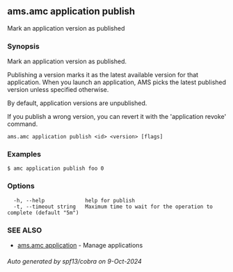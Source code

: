 ## ams.amc application publish

Mark an application version as published

### Synopsis

Mark an application version as published.

Publishing a version marks it as the latest available version for that application.
When you launch an application, AMS picks the latest published version unless specified otherwise.

By default, application versions are unpublished.

If you publish a wrong version, you can revert it with the 'application revoke' command.


```
ams.amc application publish <id> <version> [flags]
```

### Examples

```
$ amc application publish foo 0
```

### Options

```
  -h, --help             help for publish
  -t, --timeout string   Maximum time to wait for the operation to complete (default "5m")
```

### SEE ALSO

* [ams.amc application](ams.amc_application.md)	 - Manage applications

###### Auto generated by spf13/cobra on 9-Oct-2024
